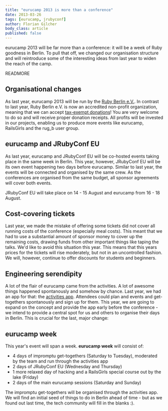 ```yaml
---
title: "eurucamp 2013 is more than a conference"
date: 2013-03-26
tags: [eurucamp, jrubyconf]
author: Florian Gilcher
body_class: article
published: false
---
```


eurucamp 2013 will be far more than a conference: it will be a week of Ruby goodness in Berlin. To pull that off, we changed our organisation structure and will reintroduce some of the interesting ideas from last year to widen the reach of the camp.

READMORE

## Organisational changes

As last year, eurucamp 2013 will be run by the [Ruby Berlin e.V.](http://rubyberlin.org/). In contrast to last year, Ruby Berlin e.V. is now an accredited non-profit organization, meaning that we can accept [tax-exempt donations](http://www.betterplace.org/de/organisations/ruby-berlin)! You are very welcome to do so and will receive proper donation receipts. All profits will be invested in our projects, enabling us to produce more events like eurucamp, RailsGirls and the rug_b user group.

## eurucamp and JRubyConf EU

As last year, eurucamp and JRubyConf EU will be co-hosted events taking place in the same week in Berlin. This year, however, JRubyConf EU will be its own event happening two days before eurucamp. Similar to last year, the events will be connected and organised by the same crew. As the conferences are organised from the same budget, all sponsor agreements will cover both events.

JRubyConf EU will take place on 14 - 15 August and eurucamp from 16 - 18 August.

## Cost-covering tickets

Last year, we made the mistake of offering some tickets did not cover all running costs of the conference (especially meal costs). This meant that we had to use a substantial amount of sponsor money to cover up the remaining costs, drawing funds from other important things like taping the talks. We'd like to avoid this situation this year. This means that this years prices for the tickets will rise moderately, but not in an uncontrolled fashion. We will, however, continue to offer discounts for students and beginners.

## Engineering serendipity

A lot of the flair of eurucamp came from the activities. A lot of awesome things happened spontanously and somehow by chance. Last year, we had an app for that: the [activities app](http://activities.eurucamp.org/). Attendees could plan and events and get-togethers spontanously and sign up for them. This year, we are going to expand on the concept and provide the app early before the conference - we intend to provide a central spot for us and others to organise their days in Berlin. This is crucial for the last, major change:

## eurucamp week

This year's event will span a week. **eurucamp week** will consist of:

* 4 days of impromptu get-togethers (Saturday to Tuesday), moderated by the team and run through the activities app
* 2 days of JRubyConf EU (Wednesday and Thursday)
* 1 more relaxed day of hacking and a RailsGirls special course out by the lake (Friday)
* 2 days of the main eurucamp sessions (Saturday and Sunday)

The impromptu get-togethers will be organised through the activities app. We will find an initial seed of things to do in Berlin ahead of time - but as we found out last time, the tech community will fill in the blanks :).